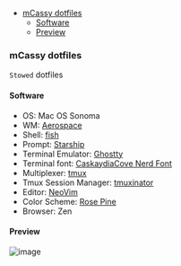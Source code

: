 <!--toc:start-->

- [mCassy dotfiles](#mcassy-dotfiles)
  - [Software](#software)
  - [Preview](#preview)
  <!--toc:end-->

### mCassy dotfiles

`Stowed` dotfiles

#### Software

- OS: Mac OS Sonoma
- WM: [Aerospace](https://github.com/nikitabobko/AeroSpace)
- Shell: [fish](https://fishshell.com/)
- Prompt: [Starship](https://starship.rs/)
- Terminal Emulator: [Ghostty](https://github.com/ghostty-org/ghostty)
- Terminal font: [CaskaydiaCove Nerd Font](https://github.com/eliheuer/caskaydia-cove)
- Multiplexer: [tmux](https://github.com/tmux/tmux/wiki)
- Tmux Session Manager: [tmuxinator](https://github.com/tmuxinator/tmuxinator)
- Editor: [NeoVim](https://neovim.io/)
- Color Scheme: [Rose Pine](https://github.com/rose-pine/neovim)
- Browser: Zen

#### Preview

![image](https://github.com/user-attachments/assets/d3cb5971-25d2-4737-b919-59c1dc4d13e8)
